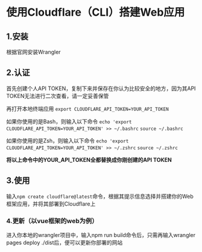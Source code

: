 # 使用Cloudflare（CLI）搭建Web应用
## 1.安装
根据官网安装Wrangler

## 2.认证
首先创建个人API TOKEN，复制下来并保存在你认为比较安全的地方，因为其API TOKEN无法进行二次查看，请一定妥善保管

再打开本地终端应用
`export CLOUDFLARE_API_TOKEN=YOUR_API_TOKEN`

如果你使用的是Bash，则输入以下命令
`echo 'export CLOUDFLARE_API_TOKEN=YOUR_API_TOKEN' >> ~/.bashrc`
`source ~/.bashrc`

如果你使用的是Zsh，则输入以下命令
`echo 'export CLOUDFLARE_API_TOKEN=YOUR_API_TOKEN' >> ~/.zshrc`
`source ~/.zshrc`

**将以上命令中的YOUR_API_TOKEN全都替换成你刚创建的API TOKEN**

## 3.使用
输入`npm create cloudflare@latest`命令，根据其提示信息选择并搭建你的Web框架应用，并将其部署到Cloudflare上

### 4.更新（以vue框架的web为例）
进入你本地的wrangler项目中，输入npm run build命令后，只需再输入wrangler pages deploy ./dist后，便可以更新你部署的网站
